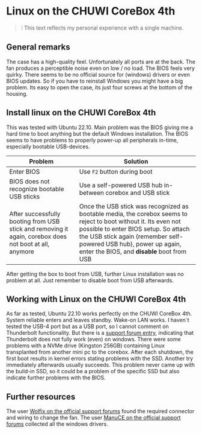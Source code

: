# Linux on the CHUWI CoreBox 4th

> :grey_exclamation: This text reflects my personal experience with a single machine.  

## General remarks

The case has a high-quality feel. Unfortunately all ports are at the back. The fan produces a perceptible noise even on low / no load. The BIOS feels very quirky. There seems to be no official source for (windows) drivers or even BIOS updates. So if you have to reinstall Windows you might have a big problem. Its easy to open the case, its just four screws at the bottom of the housing.

## Install linux on the CHUWI CoreBox 4th

This was tested with Ubuntu 22.10. Main problem was the BIOS giving me a hard time to boot anything but the default Windows installation. The BIOS seems to have problems to properly power-up all peripherals in-time, especially bootable USB-devices.

| Problem  | Solution |
| ------------- | ------------- |
| Enter BIOS    | Use `F2` button during boot |
| BIOS does not recognize bootable USB sticks  | Use a self-powered USB hub in-between corebox and USB stick  |
| After successfully booting from USB stick and removing it again, corebox does not boot at all, anymore | Once the USB stick was recognized as bootable media, the corebox seems to reject to boot without it. Its even not possible to enter BIOS setup. So attach the USB stick again (remember self-powered USB hub), power up again, enter the BIOS, and **disable** boot from USB   |

After getting the box to boot from USB, further Linux installation was no problem at all. Just remember to disable boot from USB afterwards.

## Working with Linux on the CHUWI CoreBox 4th

As far as tested, Ubuntu 22.10 works perfectly on the CHUWI CoreBox 4th. System reliable enters and leaves standby. Wake-on LAN works. I haven`t tested the USB-4 port but as a USB port, so I cannot comment on Thunderbolt functionality. But there is a [support forum entry](https://forum.chuwi.com/t/egpu-thunderbolt-problem-on-corebox-4th-does-not-work/37378), indicating that Thunderbolt does not fully work (even) on windows.
There were some problems with a NVMe drive (Kingston 256GB) containing Linux transplanted from another mini pc to the corebox. After each shutdown, the first boot results in kernel errors stating problems with the SSD. Another try immediately afterwards usually succeeds. This problem never came up with the build-in SSD, so it could be a problem of the specific SSD but also indicate further problems with the BIOS.

## Further resources

The user [Wolfix on the official support forums](https://forum.chuwi.com/t/4-pin-fan-adapter-chuwi-corebox-4th/36928) found the required connector and wiring to change the fan.
The user [ManuCE on the official support forums](https://forum.chuwi.com/t/corebox-4th-driver-win-11/36673) collected all the windows drivers.
